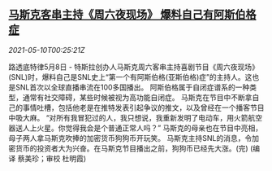 <!--1620608463000-->
[马斯克客串主持《周六夜现场》 爆料自己有阿斯伯格症](https://cn.reuters.com/article/musk-show-illness-0508-sat-idCNKBS2CR00U)
------

<div><i>2021-05-10T00:25:21Z</i></div><p>路透底特律5月8日 - 特斯拉创办人马斯克周六客串主持喜剧节目《周六夜现场》(SNL)时，爆料自己是SNL史上“第一个有阿斯伯格(亚斯伯格)症”的主持人。这也是SNL首次以全球直播串流在100多国播出。 阿斯伯格属于自闭症谱系的一种类型，通常有社交障碍，某些时候被视为高功能自闭症。 马斯克在节目中不断拿自己的事情吐槽，包括他老是在推特发表引起争议的推文，以及曾经在一个播客节目中吸大麻。 “对所有我冒犯过的人，我只想说，我重新发明了电动车，用火箭航空器送人上火星。你觉得我会是个普通正常人吗？” 马斯克的母亲也在节目中亮相，母子两人拿马斯克吹捧的加密货币狗狗币开玩笑。 马斯克主持SNL的消息，令加密货币的投资者大为兴奋。在马斯克节目播出之前，狗狗币已经先大涨。(完) (编译 蔡美珍；审校 杜明霞)</p>
